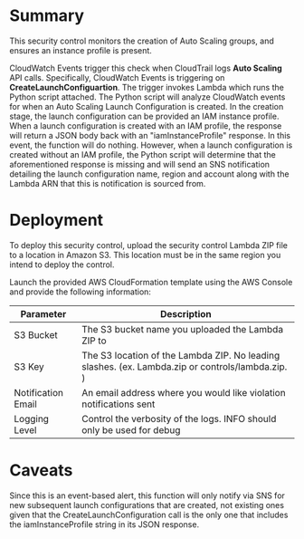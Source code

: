 Summary
=======

This security control monitors the creation of Auto Scaling groups, and ensures an instance profile is present.

CloudWatch Events trigger this check when CloudTrail logs **Auto Scaling** API calls. Specifically, CloudWatch Events is triggering on **CreateLaunchConfiguartion**. The trigger invokes Lambda which runs the Python script attached. The Python script will analyze CloudWatch events for when an Auto Scaling Launch Configuration is created. In the creation stage, the launch configuration can be provided an IAM instance profile. When a launch configuration is created with an IAM profile, the response will return a JSON body back with an "iamInstanceProfile" response. In this event, the function will do nothing. However, when a launch configuration is created without an IAM profile, the Python script will determine that the aforementioned response is missing and will send an SNS notification detailing the launch configuration name, region and account along with the Lambda ARN that this is notification is sourced from.

Deployment
==========

To deploy this security control, upload the security control Lambda ZIP file to a location in Amazon S3. This location must be in the same region you intend to deploy the control.

Launch the provided AWS CloudFormation template using the AWS Console and provide the following information:

  | Parameter            | Description
  | -------------------- | --------------------------------------------------------------------------------------------------
  | S3 Bucket            | The S3 bucket name you uploaded the Lambda ZIP to
  | S3 Key               | The S3 location of the Lambda ZIP. No leading slashes. (ex. Lambda.zip or controls/lambda.zip. )
  | Notification Email   | An email address where you would like violation notifications sent
  | Logging Level        | Control the verbosity of the logs. INFO should only be used for debug

Caveats
=======

Since this is an event-based alert, this function will only notify via SNS for new subsequent launch configurations that are created, not existing ones given that the CreateLaunchConfiguration call is the only one that includes the iamInstanceProfile string in its JSON response.
